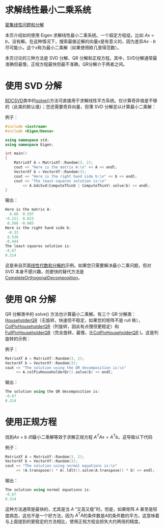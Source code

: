 # 求解线性最小二乘系统

[密集线性问题和分解](https://eigen.tuxfamily.org/dox/group__DenseLinearSolvers__chapter.html)

本页介绍如何使用 Eigen 求解线性最小二乘系统。一个超定方程组，比如 *Ax* = *b*，没有解。在这种情况下，搜索最接近解的向量*x*是有意义的，因为差异*Ax* - *b*尽可能小。这个*x*称为最小二乘解（如果使用欧几里得范数）。

本页讨论的三种方法是 SVD 分解、QR 分解和正规方程。其中，SVD分解通常最准确但最慢，正规方程最快但最不准确，QR分解介于两者之间。

# 使用 SVD 分解

[BDCSVD](https://eigen.tuxfamily.org/dox/classEigen_1_1BDCSVD.html)类中的[solve()](https://eigen.tuxfamily.org/dox/classEigen_1_1SVDBase.html#ab28499936c0764fe5b56b9f4de701e26)方法可直接用于求解线性平方系统。仅计算奇异值是不够的（此类的默认值）；您还需要奇异向量，但薄 SVD 分解足以计算最小二乘解：

例子：

```cpp
#include <iostream>
#include <Eigen/Dense>

using namespace std;
using namespace Eigen;

int main()
{
    MatrixXf A = MatrixXf::Random(3, 2);
    cout << "Here is the matrix A:\n" << A << endl;
    VectorXf b = VectorXf::Random(3);
    cout << "Here is the right hand side b:\n" << b << endl;
    cout << "The least-squares solution is:\n"
        << A.bdcSvd(ComputeThinU | ComputeThinV).solve(b) << endl;
}
```

输出：

```cpp
Here is the matrix A:
  0.68  0.597
-0.211  0.823
 0.566 -0.605
Here is the right hand side b:
 -0.33
 0.536
-0.444
The least-squares solution is:
-0.67
0.314
```

这是来自页面[线性代数和分解的](https://eigen.tuxfamily.org/dox/group__TutorialLinearAlgebra.html)示例。如果您只需要解决最小二乘问题，但对 SVD 本身不感兴趣，则更快的替代方法是[CompleteOrthogonalDecomposition](https://eigen.tuxfamily.org/dox/classEigen_1_1CompleteOrthogonalDecomposition.html)。

# 使用 QR 分解

QR 分解类中的 solve() 方法也计算最小二乘解。有三个 QR 分解类：[HouseholderQR](https://eigen.tuxfamily.org/dox/classEigen_1_1HouseholderQR.html)（无旋转，快速但不稳定，如果您的矩阵不是 rull 秩），[ColPivHouseholderQR](https://eigen.tuxfamily.org/dox/classEigen_1_1ColPivHouseholderQR.html)（列旋转，因此有点慢但更稳定）和[FullPivHouseholderQR](https://eigen.tuxfamily.org/dox/classEigen_1_1FullPivHouseholderQR.html)（完全旋转，最慢，比[ColPivHouseholderQR](https://eigen.tuxfamily.org/dox/classEigen_1_1ColPivHouseholderQR.html) )。这是列旋转的示例：

例子：

```cpp
MatrixXf A = MatrixXf::Random(3, 2);
VectorXf b = VectorXf::Random(3);
cout << "The solution using the QR decomposition is:\n"
     << A.colPivHouseholderQr().solve(b) << endl;
```

输出：

```cpp
The solution using the QR decomposition is:
-0.67
0.314
```

# 使用正规方程

找到*Ax* = *b 的*最小二乘解等效于求解正规方程 $A^TAx = A^Tb$。这导致以下代码

例子：

```cpp
MatrixXf A = MatrixXf::Random(3, 2);
VectorXf b = VectorXf::Random(3);
cout << "The solution using normal equations is:\n"
     << (A.transpose() * A).ldlt().solve(A.transpose() * b) << endl;
```

输出：

```cpp
The solution using normal equations is:
-0.67
0.314
```

这种方法通常是最快的，尤其是当 *A* “又高又瘦”时。但是，如果矩阵 *A* 甚至是轻度病态，这也不是一个好方法，因为 $A^TA$的条件数是*A*的条件数的平方。这意味着与上面提到的更稳定的方法相比，使用正规方程会损失大约两倍的精度。